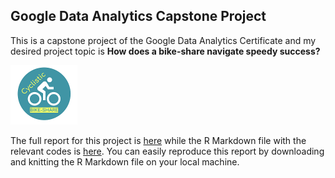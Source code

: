 ## Google Data Analytics Capstone Project

This is a capstone project of the Google Data Analytics Certificate and my desired project topic is **How does a bike-share navigate speedy success?**

<img width="107" alt="logo" src="https://github.com/MukailaBashiru/Google-Data-Analytics-Capstone-Project/blob/main/Cyclistic%20logo.png">

The full report for this project is [here](https://github.com/MukailaBashiru/Google-Data-Analytics-Capstone-Project/blob/main/Capstone%20Project%20Report.md) while the R Markdown file with the relevant codes is [here](https://github.com/MukailaBashiru/Google-Data-Analytics-Capstone-Project/blob/main/Google%20Case%20Study%20-%20Bashiru%20Mukaila.Rmd). You can easily reproduce this report by downloading and knitting the R Markdown file on your local machine.
